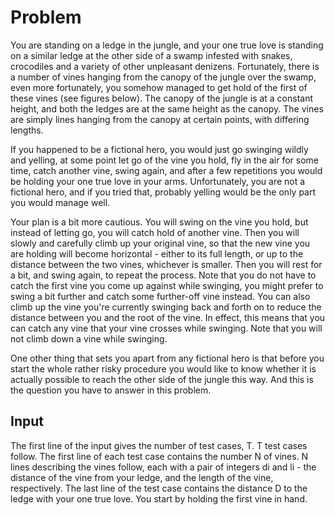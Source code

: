 # Problem

You are standing on a ledge in the jungle, and your one true love is standing on a similar ledge at the other side of a swamp infested with snakes, crocodiles and a variety of other unpleasant denizens. Fortunately, there is a number of vines hanging from the canopy of the jungle over the swamp, even more fortunately, you somehow managed to get hold of the first of these vines (see figures below). The canopy of the jungle is at a constant height, and both the ledges are at the same height as the canopy. The vines are simply lines hanging from the canopy at certain points, with differing lengths.

If you happened to be a fictional hero, you would just go swinging wildly and yelling, at some point let go of the vine you hold, fly in the air for some time, catch another vine, swing again, and after a few repetitions you would be holding your one true love in your arms. Unfortunately, you are not a fictional hero, and if you tried that, probably yelling would be the only part you would manage well.

Your plan is a bit more cautious. You will swing on the vine you hold, but instead of letting go, you will catch hold of another vine. Then you will slowly and carefully climb up your original vine, so that the new vine you are holding will become horizontal - either to its full length, or up to the distance between the two vines, whichever is smaller. Then you will rest for a bit, and swing again, to repeat the process. Note that you do not have to catch the first vine you come up against while swinging, you might prefer to swing a bit further and catch some further-off vine instead. You can also climb up the vine you're currently swinging back and forth on to reduce the distance between you and the root of the vine. In effect, this means that you can catch any vine that your vine crosses while swinging. Note that you will not climb down a vine while swinging.

One other thing that sets you apart from any fictional hero is that before you start the whole rather risky procedure you would like to know whether it is actually possible to reach the other side of the jungle this way. And this is the question you have to answer in this problem.

## Input

The first line of the input gives the number of test cases, T. T test cases follow. The first line of each test case contains the number N of vines. N lines describing the vines follow, each with a pair of integers di and li - the distance of the vine from your ledge, and the length of the vine, respectively. The last line of the test case contains the distance D to the ledge with your one true love. You start by holding the first vine in hand.
